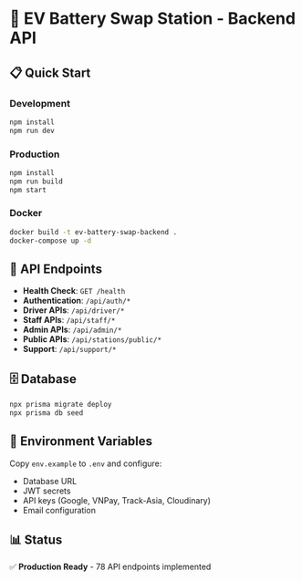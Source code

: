 # 🚀 EV Battery Swap Station - Backend API

## 📋 **Quick Start**

### **Development**

```bash
npm install
npm run dev
```

### **Production**

```bash
npm install
npm run build
npm start
```

### **Docker**

```bash
docker build -t ev-battery-swap-backend .
docker-compose up -d
```

## 🔗 **API Endpoints**

- **Health Check**: `GET /health`
- **Authentication**: `/api/auth/*`
- **Driver APIs**: `/api/driver/*`
- **Staff APIs**: `/api/staff/*`
- **Admin APIs**: `/api/admin/*`
- **Public APIs**: `/api/stations/public/*`
- **Support**: `/api/support/*`

## 🗄️ **Database**

```bash
npx prisma migrate deploy
npx prisma db seed
```

## 🔧 **Environment Variables**

Copy `env.example` to `.env` and configure:

- Database URL
- JWT secrets
- API keys (Google, VNPay, Track-Asia, Cloudinary)
- Email configuration

## 📊 **Status**

✅ **Production Ready** - 78 API endpoints implemented

